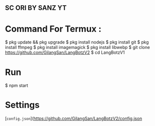 ## SC ORI BY SANZ YT

# Command For Termux : 
$ pkg update && pkg upgrade
$ pkg install nodejs
$ pkg install git
$ pkg install ffmpeg
$ pkg install imagemagick
$ pkg install libwebp
$ git clone https://github.com/GilangSan/LangBotzV2
$ cd LangBotzV1

# Run

$ npm start

# Settings

[`config.json`](https://github.com/GilangSan/LangBotzV2/config.json

